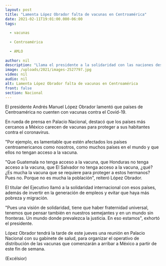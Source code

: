 ```yaml
---
layout: post
title: "Lamenta López Obrador falta de vacunas en Centroamérica"
date: 2021-02-11T19:01:00.000-06:00
tags:
  
  - vacunas
  
  - Centroamérica
  
  - AMLO
  
author: nil
description: "Llama el presidente a la solidaridad con las naciones desprotegidas ante el Covid-19; urge a impulsar la generación en esos países, así como afrontar la pobreza y la migración"
image: /uploads/2021/images-2527797.jpg
video: nil
audio: nil
alt: Lamenta López Obrador falta de vacunas en Centroamérica
front: false
section: Nacional
---
```


El presidente Andrés Manuel López Obrador lamentó que países de Centroamérica no cuenten con vacunas contra el Covid-19.

En rueda de prensa en Palacio Nacional, destacó que los países más cercanos a México carecen de vacunas para proteger a sus habitantes contra el coronavirus.

"Por ejemplo, es lamentable que estén afectados los países centroamericanos como nosotros, como muchos países en el mundo y que ellos no tengan acceso a la vacuna.

"Que Guatemala no tenga acceso a la vacuna, que Honduras no tenga acceso a la vacuna, que El Salvador no tenga acceso a la vacuna, ¿qué? ¿Es mucha la vacuna que se requiere para proteger a estos hermanos? Pues no. Porque no es mucha la población", reiteró López Obrador.

El titular del Ejecutivo llamó a la solidaridad internacional con esos países, además de invertir en la generación de empleos y evitar que haya más pobreza y migración.

"Pues una visión de solidaridad, tiene que haber fraternidad universal, tenemos que pensar también en nuestros semejantes y en un mundo sin fronteras. Un mundo donde prevalezca la justicia. En eso estamos", exhortó el presidente.

López Obrador tendrá la tarde de este jueves una reunión en Palacio Nacional con su gabinete de salud, para organizar el operativo de distribución de las vacunas que comenzarán a arribar a México a partir de este fin de semana.

(Excélsior)
